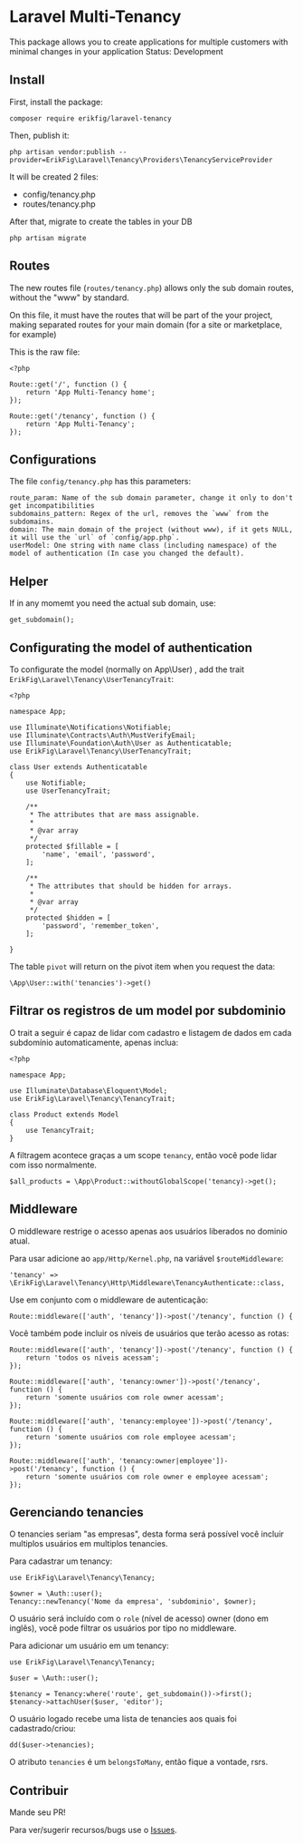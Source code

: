 # Laravel Multi-Tenancy

This package allows you to create applications for multiple customers with minimal changes in your application
Status: Development

## Install

First, install the package:

```
composer require erikfig/laravel-tenancy
```

Then, publish it:

```
php artisan vendor:publish --provider=ErikFig\Laravel\Tenancy\Providers\TenancyServiceProvider
```

It will be created 2 files:

 - config/tenancy.php
 - routes/tenancy.php
 
 
After that, migrate to create the tables in your DB

```
php artisan migrate
```

## Routes

The new routes file (`routes/tenancy.php`) allows only the sub domain routes, without the "www" by standard.

On this file, it must have the routes that will be part of the your project, making separated routes for your main domain (for a site or  marketplace, for example)


This is the raw file:

```
<?php

Route::get('/', function () {
    return 'App Multi-Tenancy home';
});

Route::get('/tenancy', function () {
    return 'App Multi-Tenancy';
});

```

## Configurations

The file `config/tenancy.php` has this parameters:

```
route_param: Name of the sub domain parameter, change it only to don't get incompatibilities
subdomains_pattern: Regex of the url, removes the `www` from the subdomains.
domain: The main domain of the project (without www), if it gets NULL, it will use the `url` of `config/app.php`.
userModel: One string with name class (including namespace) of the model of authentication (In case you changed the default).
```

## Helper

If in any momemt you need the actual sub domain, use:

```
get_subdomain();
```

## Configurating the model of authentication

To configurate the model (normally on App\User) , add the trait
`ErikFig\Laravel\Tenancy\UserTenancyTrait`:

```
<?php

namespace App;

use Illuminate\Notifications\Notifiable;
use Illuminate\Contracts\Auth\MustVerifyEmail;
use Illuminate\Foundation\Auth\User as Authenticatable;
use ErikFig\Laravel\Tenancy\UserTenancyTrait;

class User extends Authenticatable
{
    use Notifiable;
    use UserTenancyTrait;

    /**
     * The attributes that are mass assignable.
     *
     * @var array
     */
    protected $fillable = [
        'name', 'email', 'password',
    ];

    /**
     * The attributes that should be hidden for arrays.
     *
     * @var array
     */
    protected $hidden = [
        'password', 'remember_token',
    ];

}

```

The table `pivot` will return on the pivot item when you request the data:

```
\App\User::with('tenancies')->get()
```

## Filtrar os registros de um model por subdominio

O trait a seguir é capaz de lidar com cadastro e listagem de dados em cada subdomínio automaticamente, apenas inclua:

```
<?php

namespace App;

use Illuminate\Database\Eloquent\Model;
use ErikFig\Laravel\Tenancy\TenancyTrait;

class Product extends Model
{
    use TenancyTrait;
}

```

A filtragem acontece graças a um scope `tenancy`, então você pode lidar com isso normalmente.

```
$all_products = \App\Product::withoutGlobalScope('tenancy)->get();
```

## Middleware

O middleware restrige o acesso apenas aos usuários liberados no dominio atual.

Para usar adicione ao `app/Http/Kernel.php`, na variável `$routeMiddleware`:

```
'tenancy' => \ErikFig\Laravel\Tenancy\Http\Middleware\TenancyAuthenticate::class,
```

Use em conjunto com o middleware de autenticação:

```
Route::middleware(['auth', 'tenancy'])->post('/tenancy', function () {
```

Você também pode incluir os níveis de usuários que terão acesso as rotas:

```
Route::middleware(['auth', 'tenancy'])->post('/tenancy', function () {
    return 'todos os níveis acessam';
});

Route::middleware(['auth', 'tenancy:owner'])->post('/tenancy', function () {
    return 'somente usuários com role owner acessam';
});

Route::middleware(['auth', 'tenancy:employee'])->post('/tenancy', function () {
    return 'somente usuários com role employee acessam';
});

Route::middleware(['auth', 'tenancy:owner|employee'])->post('/tenancy', function () {
    return 'somente usuários com role owner e employee acessam';
});

```

## Gerenciando tenancies

O tenancies seriam "as empresas", desta forma será possível você incluir multiplos usuários em multiplos tenancies.

Para cadastrar um tenancy:

```
use ErikFig\Laravel\Tenancy\Tenancy;

$owner = \Auth::user();
Tenancy::newTenancy('Nome da empresa', 'subdominio', $owner);
```

O usuário será incluído com o `role` (nível de acesso) owner (dono em inglês), você pode filtrar os usuários por tipo no middleware.

Para adicionar um usuário em um tenancy:

```
use ErikFig\Laravel\Tenancy\Tenancy;

$user = \Auth::user();

$tenancy = Tenancy:where('route', get_subdomain())->first();
$tenancy->attachUser($user, 'editor');
```

O usuário logado recebe uma lista de tenancies aos quais foi cadastrado/criou:

```
dd($user->tenancies);
```

O atributo `tenancies` é um `belongsToMany`, então fique a vontade, rsrs.

## Contribuir

Mande seu PR!

Para ver/sugerir recursos/bugs use o [Issues](https://github.com/erikfig/laravel-multi-tenancy/issues).
